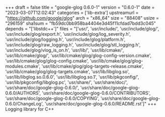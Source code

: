 +++
draft = false
title = "google-glog 0.6.0-1"
version = "0.6.0-1"
date = "2023-03-07T12:02:43"
categories = ['lib-extra']
upstreamurl = "https://github.com/google/glog"
arch = "x86_64"
size = "88408"
usize = "296159"
sha1sum = "fb59dc0bb958ba4404e3d45f11cfdad7bdd3c045"
depends = "['libstdc++']"
files = "['usr/', 'usr/include/', 'usr/include/glog/', 'usr/include/glog/export.h', 'usr/include/glog/log_severity.h', 'usr/include/glog/logging.h', 'usr/include/glog/platform.h', 'usr/include/glog/raw_logging.h', 'usr/include/glog/stl_logging.h', 'usr/include/glog/vlog_is_on.h', 'usr/lib/', 'usr/lib/cmake/', 'usr/lib/cmake/glog/', 'usr/lib/cmake/glog/glog-config-version.cmake', 'usr/lib/cmake/glog/glog-config.cmake', 'usr/lib/cmake/glog/glog-modules.cmake', 'usr/lib/cmake/glog/glog-targets-release.cmake', 'usr/lib/cmake/glog/glog-targets.cmake', 'usr/lib/libglog.so', 'usr/lib/libglog.so.0.6.0', 'usr/lib/libglog.so.1', 'usr/lib/pkgconfig/', 'usr/lib/pkgconfig/libglog.pc', 'usr/share/', 'usr/share/doc/', 'usr/share/doc/google-glog-0.6.0/', 'usr/share/doc/google-glog-0.6.0/AUTHORS', 'usr/share/doc/google-glog-0.6.0/CONTRIBUTORS', 'usr/share/doc/google-glog-0.6.0/COPYING', 'usr/share/doc/google-glog-0.6.0/ChangeLog', 'usr/share/doc/google-glog-0.6.0/README.rst']"
+++
Logging library for C++